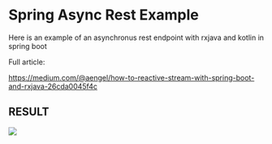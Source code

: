 # Spring Async Rest Example 
Here is an example of an asynchronus rest endpoint with rxjava and kotlin in spring boot

Full article:

https://medium.com/@aengel/how-to-reactive-stream-with-spring-boot-and-rxjava-26cda0045f4c


## RESULT 

![](carloader.gif)
